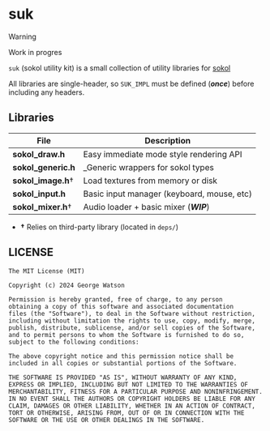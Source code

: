 # suk

> [!WARNING]
> Work in progres

```suk``` (sokol utility kit) is a small collection of utility libraries for [sokol](https://github.com/floooh/sokol/)

All libraries are single-header, so `SUK_IMPL` must be defined (***once***) before including any headers.

## Libraries

| File                  | Description                                   |
|-----------------------|-----------------------------------------------|
| **sokol_draw.h**      | Easy immediate mode style rendering API       |
| **sokol_generic.h**   | _Generic wrappers for sokol types             |
| **sokol_image.h**†    | Load textures from memory or disk             |
| **sokol_input.h**     | Basic input manager (keyboard, mouse, etc)    |
| **sokol_mixer.h**†    | Audio loader + basic mixer (***WIP***)        |

* **†** Relies on third-party library (located in `deps/`)

## LICENSE
```
The MIT License (MIT)

Copyright (c) 2024 George Watson

Permission is hereby granted, free of charge, to any person
obtaining a copy of this software and associated documentation
files (the "Software"), to deal in the Software without restriction,
including without limitation the rights to use, copy, modify, merge,
publish, distribute, sublicense, and/or sell copies of the Software,
and to permit persons to whom the Software is furnished to do so,
subject to the following conditions:

The above copyright notice and this permission notice shall be
included in all copies or substantial portions of the Software.

THE SOFTWARE IS PROVIDED "AS IS", WITHOUT WARRANTY OF ANY KIND,
EXPRESS OR IMPLIED, INCLUDING BUT NOT LIMITED TO THE WARRANTIES OF
MERCHANTABILITY, FITNESS FOR A PARTICULAR PURPOSE AND NONINFRINGEMENT.
IN NO EVENT SHALL THE AUTHORS OR COPYRIGHT HOLDERS BE LIABLE FOR ANY
CLAIM, DAMAGES OR OTHER LIABILITY, WHETHER IN AN ACTION OF CONTRACT,
TORT OR OTHERWISE, ARISING FROM, OUT OF OR IN CONNECTION WITH THE
SOFTWARE OR THE USE OR OTHER DEALINGS IN THE SOFTWARE.
```
